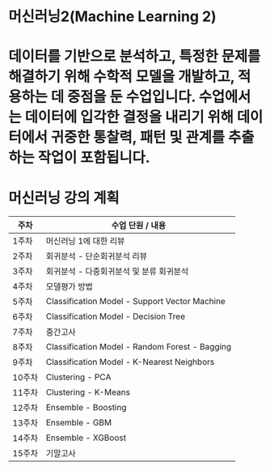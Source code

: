 # 머신러닝2(Machine Learning 2)

#  데이터를 기반으로 분석하고, 특정한 문제를 해결하기 위해 수학적 모델을 개발하고, 적용하는 데 중점을 둔 수업입니다. 수업에서는 데이터에 입각한 결정을 내리기 위해 데이터에서 귀중한 통찰력, 패턴 및 관계를 추출하는 작업이 포함됩니다.

# 머신러닝 강의 계획

| 주차  | 수업 단원 / 내용 |
|------|----------------|
| 1주차  | 머신러닝 1에 대한 리뷰 |
| 2주차  | 회귀분석 - 단순회귀분석 리뷰 |
| 3주차  | 회귀분석 - 다중회귀분석 및 분류 회귀분석 |
| 4주차  | 모델평가 방법 |
| 5주차  | Classification Model - Support Vector Machine |
| 6주차  | Classification Model - Decision Tree |
| 7주차  | 중간고사 |
| 8주차  | Classification Model - Random Forest - Bagging |
| 9주차  | Classification Model - K-Nearest Neighbors |
| 10주차 | Clustering - PCA |
| 11주차 | Clustering - K-Means |
| 12주차 | Ensemble - Boosting |
| 13주차 | Ensemble - GBM |
| 14주차 | Ensemble - XGBoost |
| 15주차 | 기말고사 |
